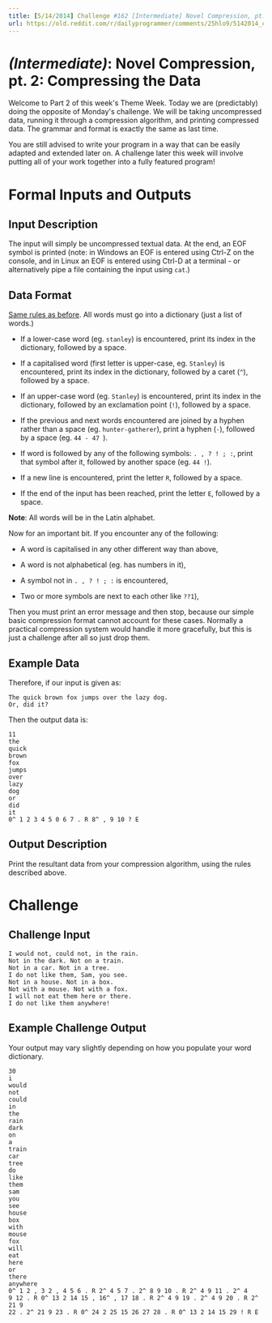```yaml
---
title: [5/14/2014] Challenge #162 [Intermediate] Novel Compression, pt. 2: Compressing the Data
url: https://old.reddit.com/r/dailyprogrammer/comments/25hlo9/5142014_challenge_162_intermediate_novel/
---
```


# [](#IntermediateIcon) _(Intermediate)_: Novel Compression, pt. 2: Compressing the Data

Welcome to Part 2 of this week's Theme Week. Today we are (predictably) doing the opposite of Monday's challenge. We will be taking uncompressed data, running it through a compression algorithm, and printing compressed data. The grammar and format is exactly the same as last time.

You are still advised to write your program in a way that can be easily adapted and extended later on. A challenge later this week will involve putting all of your work together into a fully featured program!

# Formal Inputs and Outputs

## Input Description

The input will simply be uncompressed textual data. At the end, an EOF symbol is printed (note: in Windows an EOF is entered using Ctrl-Z on the console, and in Linux an EOF is entered using Ctrl-D at a terminal - or alternatively pipe a file containing the input using `cat`.)

## Data Format

[Same rules as before](/r/dailyprogrammer/comments/25clki/5122014_challenge_162_easy_novel_compression_pt_1/). All words must go into a dictionary (just a list of words.)

* If a lower-case word (eg. `stanley`) is encountered, print its index in the dictionary, followed by a space.

* If a capitalised word (first letter is upper-case, eg. `Stanley`) is encountered, print its index in the dictionary, followed by a caret (`^`), followed by a space.

* If an upper-case word (eg. `Stanley`) is encountered, print its index in the dictionary, followed by an exclamation point (`!`), followed by a space.

* If the previous and next words encountered are joined by a hyphen rather than a space (eg. `hunter-gatherer`), print a hyphen (`-`), followed by a space (eg. `44 - 47 `).

* If word is followed by any of the following symbols: `. , ? ! ; :`, print that symbol after it, followed by another space (eg. `44 !`).

* If a new line is encountered, print the letter `R`, followed by a space.

* If the end of the input has been reached, print the letter `E`, followed by a space.

**Note**: All words will be in the Latin alphabet.

Now for an important bit. If you encounter any of the following:

* A word is capitalised in any other different way than above,

* A word is not alphabetical (eg. has numbers in it),

* A symbol not in `. , ? ! ; :` is encountered,

* Two or more symbols are next to each other like `??1`),

Then you must print an error message and then stop, because our simple basic compression format cannot account for these cases. Normally a practical compression system would handle it more gracefully, but this is just a challenge after all so just drop them.

## Example Data

Therefore, if our input is given as:

    The quick brown fox jumps over the lazy dog.
    Or, did it?
    
Then the output data is:

    11
    the
    quick
    brown
    fox
    jumps
    over
    lazy
    dog
    or
    did
    it
    0^ 1 2 3 4 5 0 6 7 . R 8^ , 9 10 ? E
    
## Output Description

Print the resultant data from your compression algorithm, using the rules described above.

# Challenge

## Challenge Input

    I would not, could not, in the rain.
    Not in the dark. Not on a train.
    Not in a car. Not in a tree.
    I do not like them, Sam, you see.
    Not in a house. Not in a box.
    Not with a mouse. Not with a fox.
    I will not eat them here or there.
    I do not like them anywhere!

## Example Challenge Output

Your output may vary slightly depending on how you populate your word dictionary.

    30
    i
    would
    not
    could
    in
    the
    rain
    dark
    on
    a
    train
    car
    tree
    do
    like
    them
    sam
    you
    see
    house
    box
    with
    mouse
    fox
    will
    eat
    here
    or
    there
    anywhere
    0^ 1 2 , 3 2 , 4 5 6 . R 2^ 4 5 7 . 2^ 8 9 10 . R 2^ 4 9 11 . 2^ 4
    9 12 . R 0^ 13 2 14 15 , 16^ , 17 18 . R 2^ 4 9 19 . 2^ 4 9 20 . R 2^ 21 9
    22 . 2^ 21 9 23 . R 0^ 24 2 25 15 26 27 28 . R 0^ 13 2 14 15 29 ! R E